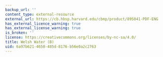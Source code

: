 ```yaml
---
backup_url: ''
content_type: external-resource
external_url: https://cb.hbsp.harvard.edu/cbmp/product/895041-PDF-ENG
has_external_licence_warning: true
has_external_license_warning: true
is_broken: ''
license: https://creativecommons.org/licenses/by-nc-sa/4.0/
title: Welsh Water (B)
uid: 6a97b621-4658-485d-8176-b56e0a2c2763
---
```


